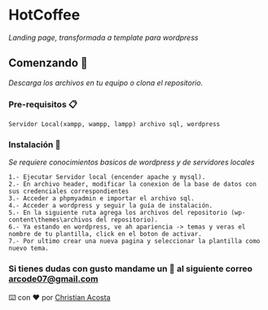 # HotCoffee

_Landing page, transformada a template para wordpress_

## Comenzando 🚀

_Descarga los archivos en tu equipo o clona el repositorio._

### Pre-requisitos 📋

```
Servidor Local(xampp, wampp, lampp) archivo sql, wordpress
```

### Instalación 🔧

_Se requiere conocimientos basicos de wordpress y de servidores locales_

```
1.- Ejecutar Servidor local (encender apache y mysql).
2.- En archivo header, modificar la conexion de la base de datos con sus credenciales correspondientes
3.- Acceder a phpmyadmin e importar el archivo sql.
4.- Acceder a wordpress y seguir la guía de instalación.
5.- En la siguiente ruta agrega los archivos del repositorio (wp-content\themes\archivos del repositorio).
6.- Ya estando en wordpress, ve ah apariencia -> temas y veras el nombre de tu plantilla, click en el boton de activar.
7.- Por ultimo crear una nueva pagina y seleccionar la plantilla como nuevo tema.
```
### Si tienes dudas con gusto mandame un :email: al siguiente correo arcode07@gmail.com

⌨️ con ❤️ por [Christian Acosta](https://github.com/arcodev)
